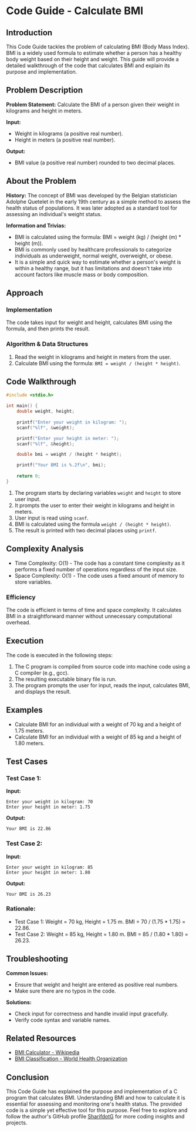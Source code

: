 # Code Guide - Calculate BMI

## Introduction
This Code Guide tackles the problem of calculating BMI (Body Mass Index). BMI is a widely used formula to estimate whether a person has a healthy body weight based on their height and weight. This guide will provide a detailed walkthrough of the code that calculates BMI and explain its purpose and implementation.

## Problem Description
**Problem Statement:** Calculate the BMI of a person given their weight in kilograms and height in meters.

**Input:** 
- Weight in kilograms (a positive real number).
- Height in meters (a positive real number).

**Output:** 
- BMI value (a positive real number) rounded to two decimal places.

## About the Problem
**History:** The concept of BMI was developed by the Belgian statistician Adolphe Quetelet in the early 19th century as a simple method to assess the health status of populations. It was later adopted as a standard tool for assessing an individual's weight status.

**Information and Trivias:**
- BMI is calculated using the formula: BMI = weight (kg) / (height (m) * height (m)).
- BMI is commonly used by healthcare professionals to categorize individuals as underweight, normal weight, overweight, or obese.
- It is a simple and quick way to estimate whether a person's weight is within a healthy range, but it has limitations and doesn't take into account factors like muscle mass or body composition.

## Approach
### Implementation
The code takes input for weight and height, calculates BMI using the formula, and then prints the result.

### Algorithm & Data Structures
1. Read the weight in kilograms and height in meters from the user.
2. Calculate BMI using the formula: `BMI = weight / (height * height)`.

## Code Walkthrough
```c
#include <stdio.h>

int main() {
    double weight, height;
    
    printf("Enter your weight in kilogram: ");
    scanf("%lf", &weight);

    printf("Enter your height in meter: ");
    scanf("%lf", &height);

    double bmi = weight / (height * height);

    printf("Your BMI is %.2f\n", bmi);
    
    return 0;
}
```

1. The program starts by declaring variables `weight` and `height` to store user input.
2. It prompts the user to enter their weight in kilograms and height in meters.
3. User input is read using `scanf`.
4. BMI is calculated using the formula `weight / (height * height)`.
5. The result is printed with two decimal places using `printf`.

## Complexity Analysis
- Time Complexity: O(1) - The code has a constant time complexity as it performs a fixed number of operations regardless of the input size.
- Space Complexity: O(1) - The code uses a fixed amount of memory to store variables.

### Efficiency
The code is efficient in terms of time and space complexity. It calculates BMI in a straightforward manner without unnecessary computational overhead.

## Execution
The code is executed in the following steps:
1. The C program is compiled from source code into machine code using a C compiler (e.g., gcc).
2. The resulting executable binary file is run.
3. The program prompts the user for input, reads the input, calculates BMI, and displays the result.

## Examples
- Calculate BMI for an individual with a weight of 70 kg and a height of 1.75 meters.
- Calculate BMI for an individual with a weight of 85 kg and a height of 1.80 meters.

## Test Cases
### Test Case 1:
**Input:**
```
Enter your weight in kilogram: 70
Enter your height in meter: 1.75
```
**Output:**
```
Your BMI is 22.86
```
### Test Case 2:
**Input:**
```
Enter your weight in kilogram: 85
Enter your height in meter: 1.80
```
**Output:**
```
Your BMI is 26.23
```

### Rationale:
- Test Case 1: Weight = 70 kg, Height = 1.75 m. BMI = 70 / (1.75 * 1.75) = 22.86.
- Test Case 2: Weight = 85 kg, Height = 1.80 m. BMI = 85 / (1.80 * 1.80) = 26.23.

## Troubleshooting
**Common Issues:**
- Ensure that weight and height are entered as positive real numbers.
- Make sure there are no typos in the code.

**Solutions:**
- Check input for correctness and handle invalid input gracefully.
- Verify code syntax and variable names.

## Related Resources
- [BMI Calculator - Wikipedia](https://en.wikipedia.org/wiki/Body_mass_index)
- [BMI Classification - World Health Organization](https://www.who.int/data/gho/data/indicators/indicator-details/GHO/body-mass-index-(bmi)-classification)

## Conclusion
This Code Guide has explained the purpose and implementation of a C program that calculates BMI. Understanding BMI and how to calculate it is essential for assessing and monitoring one's health status. The provided code is a simple yet effective tool for this purpose. Feel free to explore and follow the author's GitHub profile [SharifdotG](https://github.com/SharifdotG) for more coding insights and projects.